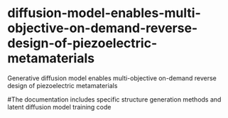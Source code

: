 # diffusion-model-enables-multi-objective-on-demand-reverse-design-of-piezoelectric-metamaterials
Generative diffusion model enables multi-objective on-demand reverse design of piezoelectric metamaterials

#The documentation includes specific structure generation methods and latent diffusion model training code
